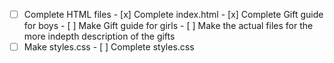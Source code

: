 - [ ] Complete HTML files
      - [x] Complete index.html
      - [x] Complete Gift guide for boys
      - [ ] Make Gift guide for girls
      - [ ] Make the actual files for the more indepth description of the gifts
- [ ] Make styles.css
      - [ ] Complete styles.css
